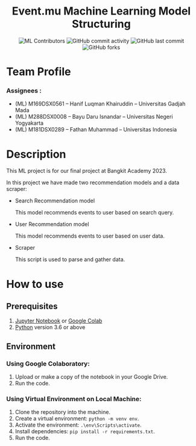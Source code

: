 <div align="center">
    <h1>Event.mu Machine Learning Model Structuring</h1>
</div>
<div align="center">

![ML Contributors](https://img.shields.io/github/contributors/Bangkit-Capstone-CR23-PR565/ML-Model-Structuring?color=red)
![GitHub commit activity](https://img.shields.io/github/commit-activity/m/Bangkit-Capstone-CR23-PR565/ML-Model-Structuring)
![GitHub last commit](https://img.shields.io/github/last-commit/Bangkit-Capstone-CR23-PR565/ML-Model-Structuring)
![GitHub forks](https://img.shields.io/github/forks/Bangkit-Capstone-CR23-PR565/ML-Model-Structuring)
</div>

# Team Profile

### Assignees :

* (ML) M169DSX0561 – Hanif Luqman Khairuddin – Universitas Gadjah Mada
* (ML) M288DSX0008 – Bayu Daru Isnandar – Universitas Negeri Yogyakarta
* (ML) M181DSX0289 – Fathan Muhammad – Universitas Indonesia

# Description
This ML project is for our final project at Bangkit Academy 2023.

In this project we have made two recommendation models and a data scraper:
- Search Recommendation model

    This model recommends events to user based on search query.

- User Recommendation model

    This model recommends events to user based on user data.

- Scraper

    This script is used to parse and gather data.

# How to use
## Prerequisites
1. [Jupyter Notebook](https://test-jupyter.readthedocs.io/en/latest/install.html) or [Google Colab](https://colab.research.google.com/)
2. [Python](https://www.python.org/downloads/) version 3.6 or above

## Environment
### Using Google Colaboratory:
1. Upload or make a copy of the notebook in your Google Drive.
2. Run the code.
### Using Virtual Environment on Local Machine:
1. Clone the repository into the machine.
1. Create a virtual environment: `python -m venv env`.
1. Activate the environment: `.\env\Scripts\activate`.
1. Install dependencies: `pip install -r requirements.txt`.
1. Run the code.